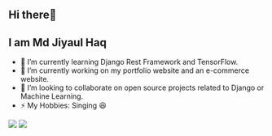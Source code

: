 ## Hi there👋
## I am Md Jiyaul Haq

- 🌱 I’m currently learning Django Rest Framework and TensorFlow.
- 🔭 I’m currently working on my portfolio website and an e-commerce website.
- 👯 I’m looking to collaborate on open source projects related to Django or Machine Learning.
- ⚡ My Hobbies: Singing 😆

![](http://github-profile-summary-cards.vercel.app/api/cards/profile-details?username=MdJiyaulHaq&theme=blue_green)
![](http://github-profile-summary-cards.vercel.app/api/cards/repos-per-language?username=MdJiyaulHaq&theme=blue_green)
